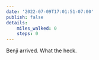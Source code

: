 ```yaml
---
date: '2022-07-09T17:01:51-07:00'
publish: false
details:
    miles_walked: 0
    steps: 0
---
```

Benji arrived. What the heck. 